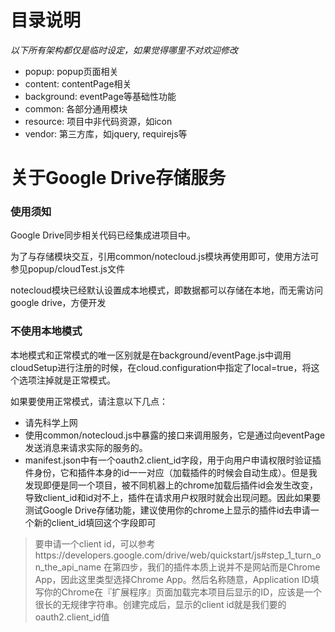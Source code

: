 # 目录说明

*以下所有架构都仅是临时设定，如果觉得哪里不对欢迎修改*

- popup: popup页面相关
- content: contentPage相关
- background: eventPage等基础性功能
- common: 各部分通用模块
- resource: 项目中非代码资源，如icon
- vendor: 第三方库，如jquery, requirejs等

# 关于Google Drive存储服务

### 使用须知
Google Drive同步相关代码已经集成进项目中。

为了与存储模块交互，引用common/notecloud.js模块再使用即可，使用方法可参见popup/cloudTest.js文件

notecloud模块已经默认设置成本地模式，即数据都可以存储在本地，而无需访问google drive，方便开发

### 不使用本地模式
本地模式和正常模式的唯一区别就是在background/eventPage.js中调用cloudSetup进行注册的时候，在cloud.configuration中指定了local=true，将这个选项注掉就是正常模式。

如果要使用正常模式，请注意以下几点：
- 请先科学上网
- 使用common/notecloud.js中暴露的接口来调用服务，它是通过向eventPage发送消息来请求实际的服务的。
- manifest.json中有一个oauth2.client_id字段，用于向用户申请权限时验证插件身份，它和插件本身的id一一对应（加载插件的时候会自动生成）。但是我发现即便是同一个项目，被不同机器上的chrome加载后插件id会发生改变，导致client_id和id对不上，插件在请求用户权限时就会出现问题。因此如果要测试Google Drive存储功能，建议使用你的chrome上显示的插件id去申请一个新的client_id填回这个字段即可

> 要申请一个client id，可以参考https://developers.google.com/drive/web/quickstart/js#step_1_turn_on_the_api_name
> 在第四步，我们的插件本质上说并不是网站而是Chrome App，因此这里类型选择Chrome App。然后名称随意，Application ID填写你的Chrome在『扩展程序』页面加载完本项目后显示的ID，应该是一个很长的无规律字符串。创建完成后，显示的client id就是我们要的oauth2.client_id值
